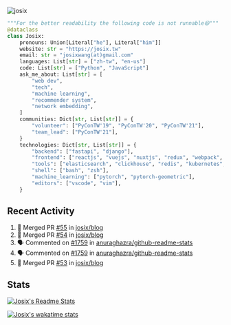 ![josix](https://komarev.com/ghpvc/?username=josix)
```python
"""For the better readability the following code is not runnable😆"""
@dataclass
class Josix:
    pronouns: Union[Literal["he"], Literal["him"]]
    website: str = "https://josix.tw"
    email: str = "josixwang(at)gmail.com"
    languages: List[str] = ["zh-tw", "en-us"]
    code: List[str] = ["Python", "JavaScript"]
    ask_me_about: List[str] = [
        "web dev",
        "tech",
        "machine learning",
        "recommender system",
        "network embedding",
    ]
    communities: Dict[str, List[str]] = {
        "volunteer": ["PyConTW'19", "PyConTW'20", "PyConTW'21"],
        "team_lead": ["PyConTW'21"],
    }
    technologies: Dict[str, List[str]] = {
        "backend": ["fastapi", "django"],
        "frontend": ["reactjs", "vuejs", "nuxtjs", "redux", "webpack", "tailwindcss"],
        "tools": ["elasticsearch", "clickhouse", "redis", "kubernetes", "docker"],
        "shell": ["bash", "zsh"],
        "machine_learning": ["pytorch", "pytorch-geometric"],
        "editors": ["vscode", "vim"],
    }
```
## Recent Activity
<!--START_SECTION:activity-->
1. 🎉 Merged PR [#55](https://github.com/josix/blog/pull/55) in [josix/blog](https://github.com/josix/blog)
2. 🎉 Merged PR [#54](https://github.com/josix/blog/pull/54) in [josix/blog](https://github.com/josix/blog)
3. 🗣 Commented on [#1759](https://github.com/anuraghazra/github-readme-stats/issues/1759) in [anuraghazra/github-readme-stats](https://github.com/anuraghazra/github-readme-stats)
4. 🗣 Commented on [#1759](https://github.com/anuraghazra/github-readme-stats/issues/1759) in [anuraghazra/github-readme-stats](https://github.com/anuraghazra/github-readme-stats)
5. 🎉 Merged PR [#53](https://github.com/josix/blog/pull/53) in [josix/blog](https://github.com/josix/blog)
<!--END_SECTION:activity-->



## Stats
[![Josix's Readme Stats](https://github-readme-stats.vercel.app/api?username=josix&show_icons=true&theme=default&count_private=true&card_width=400)](https://github.com/anuraghazra/github-readme-stats)

[![Josix's wakatime stats](https://github-readme-stats.vercel.app/api/wakatime?username=josix&layout=compact)](https://github.com/anuraghazra/github-readme-stats)
